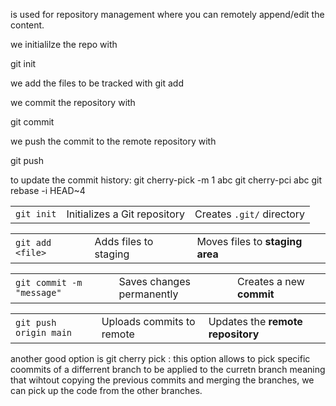 is used for repository management where you can remotely append/edit the content.

we initialilze the repo with 

git init

we add the files to be tracked with 
git add

we commit the repository with 

git commit

we push the commit to the remote repository with 

git push

to update the commit history:
git cherry-pick -m 1 abc
git cherry-pci abc
git rebase -i HEAD~4

|   |   |   |
|---|---|---|
|`git init`|Initializes a Git repository|Creates `.git/` directory|

|   |   |   |
|---|---|---|
|`git add <file>`|Adds files to staging|Moves files to **staging area**|

|   |   |   |
|---|---|---|
|`git commit -m "message"`|Saves changes permanently|Creates a new **commit**|

|   |   |   |
|---|---|---|
|`git push origin main`|Uploads commits to remote|Updates the **remote repository**|


another good option is git cherry pick : this option allows to pick specific coommits of a differrent branch to be applied to the curretn branch meaning that wihtout copying the previous commits and merging the branches, we can pick up the code from the other branches.